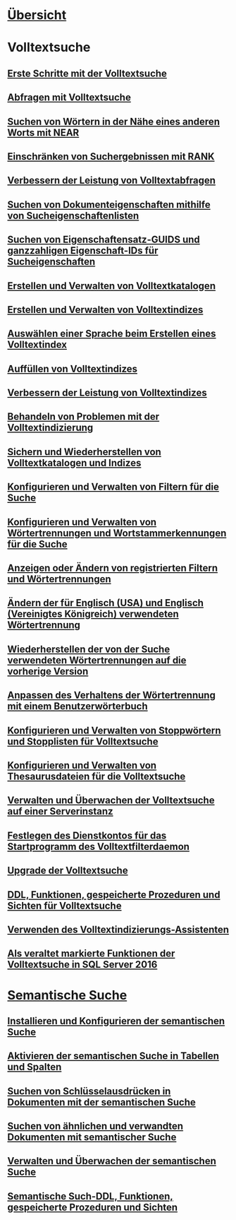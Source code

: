 # [Übersicht](full-text-search.md)

# Volltextsuche
## [Erste Schritte mit der Volltextsuche](get-started-with-full-text-search.md)  
## [Abfragen mit Volltextsuche](query-with-full-text-search.md)  
## [Suchen von Wörtern in der Nähe eines anderen Worts mit NEAR](search-for-words-close-to-another-word-with-near.md)  
## [Einschränken von Suchergebnissen mit RANK](limit-search-results-with-rank.md)  
## [Verbessern der Leistung von Volltextabfragen](improve-the-performance-of-full-text-queries.md)  
## [Suchen von Dokumenteigenschaften mithilfe von Sucheigenschaftenlisten](search-document-properties-with-search-property-lists.md)  
## [Suchen von Eigenschaftensatz-GUIDS und ganzzahligen Eigenschaft-IDs für Sucheigenschaften](find-property-set-guids-and-property-integer-ids-for-search-properties.md)  
## [Erstellen und Verwalten von Volltextkatalogen](create-and-manage-full-text-catalogs.md)  
## [Erstellen und Verwalten von Volltextindizes](create-and-manage-full-text-indexes.md)  
## [Auswählen einer Sprache beim Erstellen eines Volltextindex](choose-a-language-when-creating-a-full-text-index.md)  
## [Auffüllen von Volltextindizes](populate-full-text-indexes.md)  
## [Verbessern der Leistung von Volltextindizes](improve-the-performance-of-full-text-indexes.md)  
## [Behandeln von Problemen mit der Volltextindizierung](troubleshoot-full-text-indexing.md)  
## [Sichern und Wiederherstellen von Volltextkatalogen und Indizes](back-up-and-restore-full-text-catalogs-and-indexes.md)  
## [Konfigurieren und Verwalten von Filtern für die Suche](configure-and-manage-filters-for-search.md)  
## [Konfigurieren und Verwalten von Wörtertrennungen und Wortstammerkennungen für die Suche](configure-and-manage-word-breakers-and-stemmers-for-search.md)  
## [Anzeigen oder Ändern von registrierten Filtern und Wörtertrennungen](view-or-change-registered-filters-and-word-breakers.md)  
## [Ändern der für Englisch (USA) und Englisch (Vereinigtes Königreich) verwendeten Wörtertrennung](change-the-word-breaker-used-for-us-english-and-uk-english.md)  
## [Wiederherstellen der von der Suche verwendeten Wörtertrennungen auf die vorherige Version](revert-the-word-breakers-used-by-search-to-the-previous-version.md)  
## [Anpassen des Verhaltens der Wörtertrennung mit einem Benutzerwörterbuch](customize-the-behavior-of-word-breakers-with-a-custom-dictionary.md)  
## [Konfigurieren und Verwalten von Stoppwörtern und Stopplisten für Volltextsuche](configure-and-manage-stopwords-and-stoplists-for-full-text-search.md)  
## [Konfigurieren und Verwalten von Thesaurusdateien für die Volltextsuche](configure-and-manage-thesaurus-files-for-full-text-search.md)  
## [Verwalten und Überwachen der Volltextsuche auf einer Serverinstanz](manage-and-monitor-full-text-search-for-a-server-instance.md)  
## [Festlegen des Dienstkontos für das Startprogramm des Volltextfilterdaemon](set-the-service-account-for-the-full-text-filter-daemon-launcher.md)  
## [Upgrade der Volltextsuche](upgrade-full-text-search.md)  
## [DDL, Funktionen, gespeicherte Prozeduren und Sichten für Volltextsuche](full-text-search-ddl-functions-stored-procedures-and-views.md)  
## [Verwenden des Volltextindizierungs-Assistenten](use-the-full-text-indexing-wizard.md)  
## [Als veraltet markierte Funktionen der Volltextsuche in SQL Server 2016](deprecated-full-text-search-features-in-sql-server-2016.md)  

# [Semantische Suche](semantic-search-sql-server.md)  
## [Installieren und Konfigurieren der semantischen Suche](install-and-configure-semantic-search.md)  
## [Aktivieren der semantischen Suche in Tabellen und Spalten](enable-semantic-search-on-tables-and-columns.md)  
## [Suchen von Schlüsselausdrücken in Dokumenten mit der semantischen Suche](find-key-phrases-in-documents-with-semantic-search.md)  
## [Suchen von ähnlichen und verwandten Dokumenten mit semantischer Suche](find-similar-and-related-documents-with-semantic-search.md)  
## [Verwalten und Überwachen der semantischen Suche](manage-and-monitor-semantic-search.md)  
## [Semantische Such-DDL, Funktionen, gespeicherte Prozeduren und Sichten](semantic-search-ddl-functions-stored-procedures-and-views.md)  
